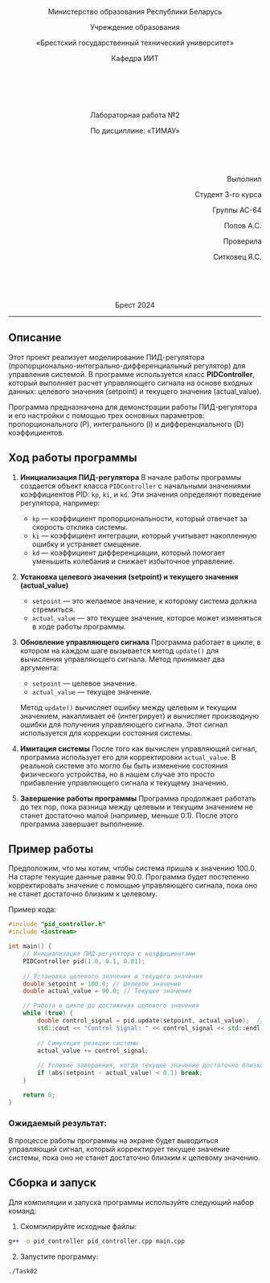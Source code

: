 <p align="center">Министерство образования Республики Беларусь</p>
<p align="center">Учреждение образования</p>
<p align="center">«Брестский государственный технический университет»</p>
<p align="center">Кафедра ИИТ</p>
<br><br><br><br>
<p align="center">Лабораторная работа №2</p>
<p align="center">По дисциплине: «ТИМАУ»</p>
<br><br><br>
<p align="right">Выполнил</p>
<p align="right">Студент 3-го курса</p>
<p align="right">Группы АС-64</p>
<p align="right">Попов А.С.</p>
<p align="right">Проверила</p>
<p align="right">Ситковец Я.С.</p>
<br><br><br>
<p align="center">Брест 2024</p>

---

## Описание

Этот проект реализует моделирование ПИД-регулятора (пропорционально-интегрально-дифференциальный регулятор) для управления системой. В программе используется класс **PIDController**, который выполняет расчет управляющего сигнала на основе входных данных: целевого значения (setpoint) и текущего значения (actual_value). 

Программа предназначена для демонстрации работы ПИД-регулятора и его настройки с помощью трех основных параметров: пропорционального (P), интегрального (I) и дифференциального (D) коэффициентов.

## Ход работы программы

1. **Инициализация ПИД-регулятора**
    В начале работы программы создается объект класса `PIDController` с начальными значениями коэффициентов PID: `kp`, `ki`, и `kd`. Эти значения определяют поведение регулятора, например:
    - `kp` — коэффициент пропорциональности, который отвечает за скорость отклика системы.
    - `ki` — коэффициент интеграции, который учитывает накопленную ошибку и устраняет смещение.
    - `kd` — коэффициент дифференциации, который помогает уменьшить колебания и снижает избыточное управление.

2. **Установка целевого значения (setpoint) и текущего значения (actual_value)**
    - `setpoint` — это желаемое значение, к которому система должна стремиться.
    - `actual_value` — это текущее значение, которое может изменяться в ходе работы программы.

3. **Обновление управляющего сигнала**
    Программа работает в цикле, в котором на каждом шаге вызывается метод `update()` для вычисления управляющего сигнала. Метод принимает два аргумента:
    - `setpoint` — целевое значение.
    - `actual_value` — текущее значение.

    Метод `update()` вычисляет ошибку между целевым и текущим значением, накапливает её (интегрирует) и вычисляет производную ошибки для получения управляющего сигнала. Этот сигнал используется для коррекции состояния системы.

4. **Имитация системы**
    После того как вычислен управляющий сигнал, программа использует его для корректировки `actual_value`. В реальной системе это могло бы быть изменение состояния физического устройства, но в нашем случае это просто прибавление управляющего сигнала к текущему значению.

5. **Завершение работы программы**
    Программа продолжает работать до тех пор, пока разница между целевым и текущим значением не станет достаточно малой (например, меньше 0.1). После этого программа завершает выполнение.

## Пример работы

Предположим, что мы хотим, чтобы система пришла к значению 100.0. На старте текущие данные равны 90.0. Программа будет постепенно корректировать значение с помощью управляющего сигнала, пока оно не станет достаточно близким к целевому.

Пример кода:

```cpp
#include "pid_controller.h"
#include <iostream>

int main() {
    // Инициализация ПИД-регулятора с коэффициентами
    PIDController pid(1.0, 0.1, 0.01);
    
    // Установка целевого значения и текущего значения
    double setpoint = 100.0; // Целевое значение
    double actual_value = 90.0; // Текущее значение

    // Работа в цикле до достижения целевого значения
    while (true) {
        double control_signal = pid.update(setpoint, actual_value);  // Обновление управляющего сигнала
        std::cout << "Control Signal: " << control_signal << std::endl;
        
        // Симуляция реакции системы
        actual_value += control_signal;
        
        // Условие завершения, когда текущее значение достаточно близко к целевому
        if (abs(setpoint - actual_value) < 0.1) break;
    }

    return 0;
}
```

### Ожидаемый результат:
В процессе работы программы на экране будет выводиться управляющий сигнал, который корректирует текущее значение системы, пока оно не станет достаточно близким к целевому значению.

## Сборка и запуск

Для компиляции и запуска программы используйте следующий набор команд:

1. Скомпилируйте исходные файлы:

```bash
g++ -o pid_controller pid_controller.cpp main.cpp
```

2. Запустите программу:

```bash
./Task02
```